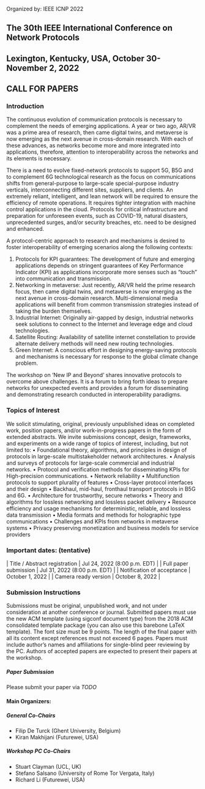 Organized by: IEEE ICNP 2022
## The 30th IEEE International Conference on Network Protocols
## Lexington, Kentucky, USA, October 30-November 2, 2022

## CALL FOR PAPERS

### Introduction

The continuous evolution of communication protocols is necessary to complement the needs of emerging applications. A year or two ago, AR/VR was a prime area of research, then came digital twins, and metaverse is now emerging as the next avenue in cross-domain research. With each of these advances, as networks become more and more integrated into applications, therefore, attention to interoperability across the networks and its elements is necessary.
 
There is a need to evolve fixed-network protocols to support 5G, B5G and to complement 6G technological research as the focus on communications shifts from general-purpose to large-scale special-purpose industry verticals, interconnecting different sites, suppliers, and clients. An extremely reliant, intelligent, and lean network will be required to ensure the efficiency of remote operations. It requires tighter integration with machine control applications in the cloud. Protocols for critical infrastructure and preparation for unforeseen events, such as COVID-19, natural disasters, unprecedented surges, and/or security breaches, etc. need to be designed and enhanced.

 
A protocol-centric approach to research and mechanisms is desired to foster interoperability of emerging scenarios along the following contexts:
1. Protocols for KPI guarantees: The development of future and emerging applications depends on stringent guarantees of Key Performance Indicator (KPI) as applications incorporate more senses such as “touch” into communication and transmission.
2. Networking in metaverse: Just recently, AR/VR held the prime research focus, then came digital twins, and metaverse is now emerging as the next avenue in cross-domain research. Multi-dimensional media applications will benefit from common transmission strategies instead of taking the burden themselves.
3.	Industrial Internet: Originally air-gapped by design, industrial networks seek solutions to connect to the Internet and leverage edge and cloud technologies. 
4.	Satellite Routing: Availability of satellite internet constellation to provide alternate delivery methods will need new routing technologies. 
5.	Green Internet: A conscious effort in designing energy-saving protocols and mechanisms is necessary for response to the global climate change problem. 
 
The workshop on ‘New IP and Beyond’ shares innovative protocols to overcome above challenges. It is a forum to bring forth ideas to prepare networks for unexpected events and provides a forum for disseminating and demonstrating research conducted in interoperability paradigms.

### Topics of Interest

We solicit stimulating, original, previously unpublished ideas on completed work, position papers, and/or work-in-progress papers in the form of extended abstracts. We invite submissions concept, design, frameworks, and experiments on a wide range of topics of interest, including, but not limited to:
•	Foundational theory, algorithms, and principles in design of protocols in large-scale multistakeholder network architectures.
•	Analysis and surveys of protocols for large-scale commercial and industrial networks.
•	Protocol and verification methods for disseminating KPIs for High-precision communications.
•	Network reliability
•	Multifunction protocols to support plurality of features
•	Cross-layer protocol interfaces and their design
•	Backhaul, mid-haul, fronthaul transport protocols in B5G and 6G.
•	Architecture for trustworthy, secure networks
•	Theory and algorithms for lossless networking and lossless packet delivery
•	Resource efficiency and usage mechanisms for deterministic, reliable, and lossless data transmission
•	Media formats and methods for holographic type communications
•	Challenges and KPIs from networks in metaverse systems
•	Privacy preserving monetization and business models for service providers 

### Important dates: (tentative)

| Title / Abstract registration	| Jul 24, 2022 (8:00 p.m. EDT) |
| Full paper submission	| Jul 31, 2022 (8:00 p.m. EDT) |
| Notification of acceptance |	October 1, 2022 |
| Camera ready version | 	October 8, 2022 |

### Submission Instructions
Submissions must be original, unpublished work, and not under consideration at another conference or journal. Submitted papers must use the new ACM template (using sigconf document type) from the 2018 ACM consolidated template package (you can also use this barebone LaTeX template). The font size must be 9 points. The length of the final paper with all its content except references must not exceed 6 pages. Papers must include author’s names and affiliations for single-blind peer reviewing by the PC. Authors of accepted papers are expected to present their papers at the workshop.

##### Paper Submission

Please submit your paper via *TODO*


#### Main Organizers: 
##### General Co-Chairs
-	Filip De Turck (Ghent University, Belgium)
-	Kiran Makhijani (Futurewei, USA)

##### Workshop PC Co-Chairs
- Stuart Clayman (UCL, UK)
- Stefano Salsano (University of Rome Tor Vergata, Italy)
- Richard Li (Futurewei, USA)



